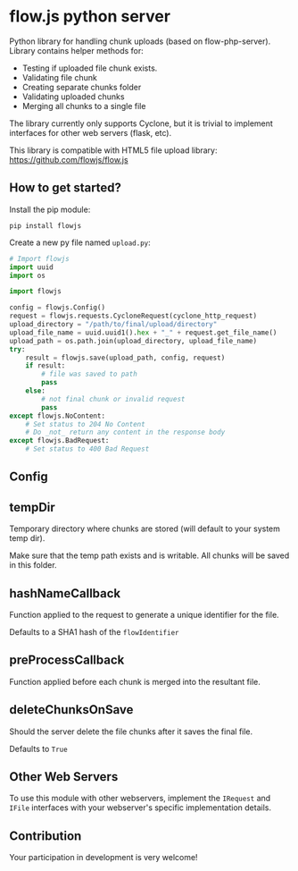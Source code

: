 flow.js python server
=======================

Python library for handling chunk uploads (based on flow-php-server). Library contains helper methods for:
 * Testing if uploaded file chunk exists.
 * Validating file chunk
 * Creating separate chunks folder
 * Validating uploaded chunks
 * Merging all chunks to a single file

The library currently only supports Cyclone, but it is trivial to implement interfaces for other web servers (flask, etc).

This library is compatible with HTML5 file upload library: https://github.com/flowjs/flow.js

How to get started?
--------------
Install the pip module:
```
pip install flowjs
```

Create a new py file named `upload.py`:
```python
# Import flowjs
import uuid
import os

import flowjs

config = flowjs.Config()
request = flowjs.requests.CycloneRequest(cyclone_http_request)
upload_directory = "/path/to/final/upload/directory"
upload_file_name = uuid.uuid1().hex + "_" + request.get_file_name()
upload_path = os.path.join(upload_directory, upload_file_name)
try:
    result = flowjs.save(upload_path, config, request)
    if result:
        # file was saved to path
        pass
    else:
        # not final chunk or invalid request
        pass
except flowjs.NoContent:
    # Set status to 204 No Content
    # Do _not_ return any content in the response body
except flowjs.BadRequest:
    # Set status to 400 Bad Request
```

Config
------

## tempDir
Temporary directory where chunks are stored (will default to your system temp dir).

Make sure that the temp path exists and is writable. All chunks will be saved in this folder.


## hashNameCallback
Function applied to the request to generate a unique identifier for the file.

Defaults to a SHA1 hash of the `flowIdentifier`


## preProcessCallback
Function applied before each chunk is merged into the resultant file.


## deleteChunksOnSave
Should the server delete the file chunks after it saves the final file.

Defaults to `True`


Other Web Servers
-----------------

To use this module with other webservers, implement the `IRequest` and `IFile` interfaces with your webserver's specific implementation details.

Contribution
------------

Your participation in development is very welcome!
